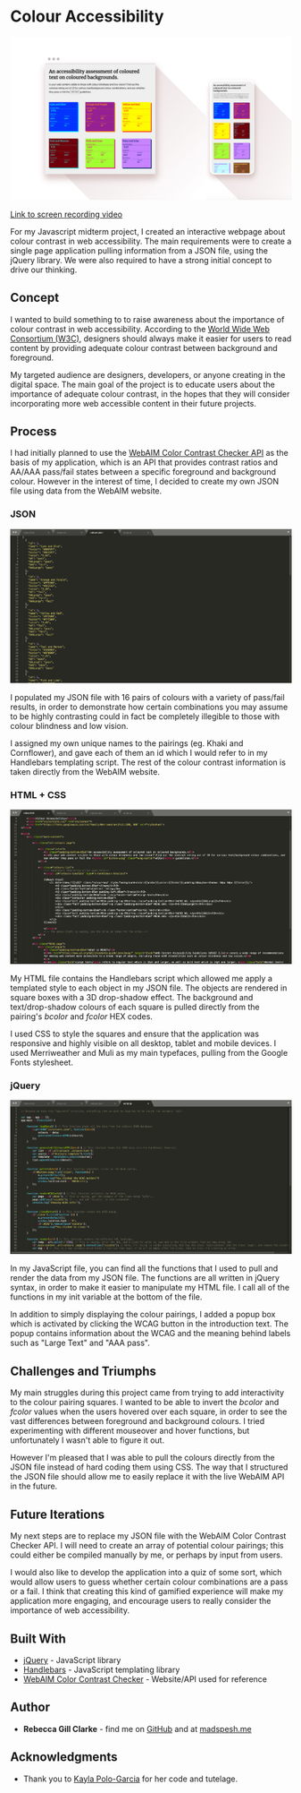 # Colour Accessibility

![Image of desktop and mobile views](https://raw.githubusercontent.com/madspesh/WebAdvanced_Spring2019_gillr456/master/Midterm/style/img/image1.jpg)

[Link to screen recording video](https://vimeo.com/326726105)

For my Javascript midterm project, I created an interactive webpage about colour contrast in web accessibility. The main requirements were to create a single page application pulling information from a JSON file, using the jQuery library. We were also required to have a strong initial concept to drive our thinking. 

## Concept

I wanted to build something to to raise awareness about the importance of colour contrast in web accessibility. According to the [World Wide Web Consortium (W3C)](https://www.w3.org/), designers should always make it easier for users to read content by providing adequate colour contrast between background and foreground.

My targeted audience are designers, developers, or anyone creating in the digital space. The main goal of the project is to educate users about the importance of adequate colour contrast, in the hopes that they will consider incorporating more web accessible content in their future projects.

## Process

I had initially planned to use the [WebAIM Color Contrast Checker API](https://webaim.org/resources/contrastchecker/?fcolor=0000FF&bcolor=FFFFFF&api) as the basis of my application, which is an API that provides contrast ratios and AA/AAA pass/fail states between a specific foreground and background colour. However in the interest of time, I decided to create my own JSON file using data from the WebAIM website.

### JSON

![JSON code screenshot](https://raw.githubusercontent.com/madspesh/WebAdvanced_Spring2019_gillr456/master/Midterm/style/img/json1.jpg)

I populated my JSON file with 16 pairs of colours with a variety of pass/fail results, in order to demonstrate how certain combinations you may assume to be highly contrasting could in fact be completely illegible to those with colour blindness and low vision.

I assigned my own unique names to the pairings (eg. Khaki and Cornflower), and gave each of them an id which I would refer to in my Handlebars templating script. The rest of the colour contrast information is taken directly from the WebAIM website.

### HTML + CSS

![HTML code screenshot](https://raw.githubusercontent.com/madspesh/WebAdvanced_Spring2019_gillr456/master/Midterm/style/img/html1.jpg)

My HTML file contains the Handlebars script which allowed me apply a templated style to each object in my JSON file. The objects are rendered in square boxes with a 3D drop-shadow effect. The background and text/drop-shadow colours of each square is pulled directly from the pairing's *bcolor* and *fcolor* HEX codes.

I used CSS to style the squares and ensure that the application was responsive and highly visible on all desktop, tablet and mobile devices. I used Merriweather and Muli as my main typefaces, pulling from the Google Fonts stylesheet.

### jQuery

![jQuery code screenshot](https://raw.githubusercontent.com/madspesh/WebAdvanced_Spring2019_gillr456/master/Midterm/style/img/js1.jpg)

In my JavaScript file, you can find all the functions that I used to pull and render the data from my JSON file. The functions are all written in jQuery syntax, in order to make it easier to manipulate my HTML file. I call all of the functions in my init variable at the bottom of the file.

In addition to simply displaying the colour pairings, I added a popup box which is activated by clicking the WCAG button in the introduction text. The popup contains information about the WCAG and the meaning behind labels such as "Large Text" and "AAA pass".

## Challenges and Triumphs

My main struggles during this project came from trying to add interactivity to the colour pairing squares. I wanted to be able to invert the *bcolor* and *fcolor* values when the users hovered over each square, in order to see the vast differences between foreground and background colours. I tried experimenting with different mouseover and hover functions, but unfortunately I wasn't able to figure it out.

However I'm pleased that I was able to pull the colours directly from the JSON file instead of hard coding them using CSS. The way that I structured the JSON file should allow me to easily replace it with the live WebAIM API in the future.

## Future Iterations

My next steps are to replace my JSON file with the WebAIM Color Contrast Checker API. I will need to create an array of potential colour pairings; this could either be compiled manually by me, or perhaps by input from users.

I would also like to develop the application into a quiz of some sort, which would allow users to guess whether certain colour combinations are a pass or a fail. I think that creating this kind of gamified experience will make my application more engaging, and encourage users to really consider the importance of web accessibility.

## Built With

* [jQuery](https://jquery.com/) - JavaScript library
* [Handlebars](https://handlebarsjs.com/) - JavaScript templating library
* [WebAIM Color Contrast Checker](https://webaim.org/resources/contrastchecker/) - Website/API used for reference

## Author

* **Rebecca Gill Clarke** - find me on [GitHub](https://github.com/madspesh) and at [madspesh.me](http://madspesh.me)

## Acknowledgments

* Thank you to [Kayla Polo-Garcia](https://github.com/KayPolo) for her code and tutelage.
